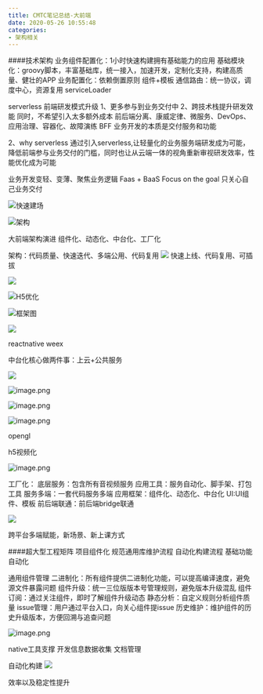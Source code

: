 ```yaml
---
title: CMTC笔记总结-大前端
date: 2020-05-26 10:55:48
categories:
- 架构相关
---
```

####技术架构
业务组件配置化：1小时快速构建拥有基础能力的应用
基础模块化：groovy脚本，丰富基础库，统一接入，加速开发，定制化支持，构建高质量、健壮的APP
业务配置化：依赖倒置原则  组件+模板
通信路由：统一协议，调度中心，资源复用
serviceLoader

serverless
前端研发模式升级
1、更多参与到业务交付中 2、跨技术栈提升研发效能
同时，不希望引入太多额外成本
前后端分离、康威定律、微服务、DevOps、应用治理、容器化、故障演练
BFF
业务开发的本质是交付服务和功能

2、why serverless
通过引入serverless,让轻量化的业务服务端研发成为可能，降低前端参与业务交付的门槛，同时也让从云端一体的视角重新审视研发效率，性能优化成为可能

业务开发变轻、变薄、聚焦业务逻辑
Faas + BaaS
Focus on the goal
只关心自己业务交付

![快速建场](https://upload-images.jianshu.io/upload_images/5526061-3cce06e99e24d7d9.png?imageMogr2/auto-orient/strip%7CimageView2/2/w/1240)

![架构](https://upload-images.jianshu.io/upload_images/5526061-5193dae1a669e644.png?imageMogr2/auto-orient/strip%7CimageView2/2/w/1240)

大前端架构演进
组件化、动态化、中台化、工厂化

架构：代码质量、快速迭代、多端公用、代码复用
![](https://upload-images.jianshu.io/upload_images/5526061-6fea3a7447593165.png?imageMogr2/auto-orient/strip%7CimageView2/2/w/1240)
快速上线、代码复用、可插拔

![](https://upload-images.jianshu.io/upload_images/5526061-ae43c811196811a4.png?imageMogr2/auto-orient/strip%7CimageView2/2/w/1240)

![H5优化](https://upload-images.jianshu.io/upload_images/5526061-54a2cbff22dc7b71.png?imageMogr2/auto-orient/strip%7CimageView2/2/w/1240)

![框架图](https://upload-images.jianshu.io/upload_images/5526061-bd9143db5a36564d.png?imageMogr2/auto-orient/strip%7CimageView2/2/w/1240)

![](https://upload-images.jianshu.io/upload_images/5526061-f53846603fc98e14.png?imageMogr2/auto-orient/strip%7CimageView2/2/w/1240)

reactnative   weex

中台化核心做两件事：上云+公共服务

![](https://upload-images.jianshu.io/upload_images/5526061-c1268f235f7f3c8e.png?imageMogr2/auto-orient/strip%7CimageView2/2/w/1240)

![image.png](https://upload-images.jianshu.io/upload_images/5526061-6c2fa5f64ce72f47.png?imageMogr2/auto-orient/strip%7CimageView2/2/w/1240)

![image.png](https://upload-images.jianshu.io/upload_images/5526061-78500707cb75186e.png?imageMogr2/auto-orient/strip%7CimageView2/2/w/1240)

![image.png](https://upload-images.jianshu.io/upload_images/5526061-b6a2e2c4dab2e508.png?imageMogr2/auto-orient/strip%7CimageView2/2/w/1240)

opengl

h5视频化

![image.png](https://upload-images.jianshu.io/upload_images/5526061-ae7c2999f24d6e31.png?imageMogr2/auto-orient/strip%7CimageView2/2/w/1240)

工厂化：
底层服务：包含所有音视频服务
应用工具：服务自动化、脚手架、打包工具
服务多端：一套代码服务多端
应用框架：组件化、动态化、中台化
UI:UI组件、模板
前后端联通：前后端bridge联通

![](https://upload-images.jianshu.io/upload_images/5526061-e920fd4303272add.png?imageMogr2/auto-orient/strip%7CimageView2/2/w/1240)

跨平台多端赋能，新场景、新上课方式


####超大型工程矩阵
项目组件化
规范通用库维护流程
自动化构建流程
基础功能自动化


通用组件管理
二进制化：所有组件提供二进制化功能，可以提高编译速度，避免源文件暴露问题
组件升级：统一三位版版本号管理规则，避免版本升级混乱
组件订阅：通过关注组件，即时了解组件升级动态
静态分析：自定义规则分析组件质量
issue管理：用户通过平台入口，向关心组件提issue
历史维护：维护组件的历史升级版本，方便回溯与追查问题

![image.png](https://upload-images.jianshu.io/upload_images/5526061-c23ae200115a33e2.png?imageMogr2/auto-orient/strip%7CimageView2/2/w/1240)

native工具支撑
开发信息数据收集
文档管理

自动化构建
![](https://upload-images.jianshu.io/upload_images/5526061-431f985ebe58cdc4.png?imageMogr2/auto-orient/strip%7CimageView2/2/w/1240)

效率以及稳定性提升
